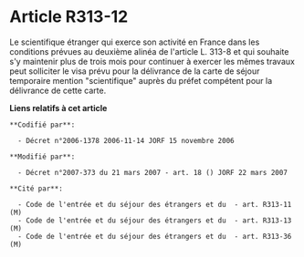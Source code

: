 # Article R313-12

Le scientifique étranger qui exerce son activité en France dans les conditions prévues au deuxième alinéa de l'article L.
313-8 et qui souhaite s'y maintenir plus de trois mois pour continuer à exercer les mêmes travaux peut solliciter le visa
prévu pour la délivrance de la carte de séjour temporaire mention "scientifique" auprès du préfet compétent pour la
délivrance de cette carte.

**Liens relatifs à cet article**

	**Codifié par**:

	  - Décret n°2006-1378 2006-11-14 JORF 15 novembre 2006

	**Modifié par**:

	  - Décret n°2007-373 du 21 mars 2007 - art. 18 () JORF 22 mars 2007

	**Cité par**:

	  - Code de l'entrée et du séjour des étrangers et du  - art. R313-11 (M)
	  - Code de l'entrée et du séjour des étrangers et du  - art. R313-13 (M)
	  - Code de l'entrée et du séjour des étrangers et du  - art. R313-36 (M)
